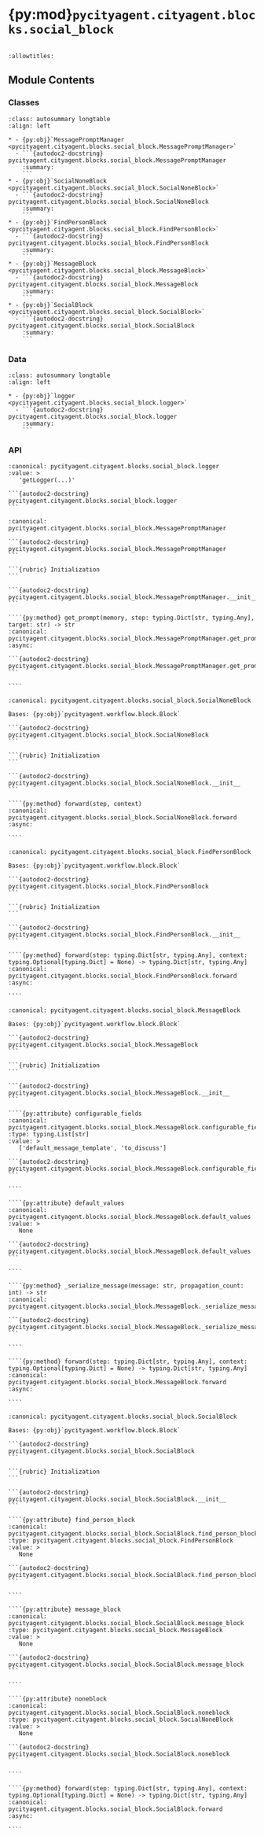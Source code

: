 # {py:mod}`pycityagent.cityagent.blocks.social_block`

```{py:module} pycityagent.cityagent.blocks.social_block
```

```{autodoc2-docstring} pycityagent.cityagent.blocks.social_block
:allowtitles:
```

## Module Contents

### Classes

````{list-table}
:class: autosummary longtable
:align: left

* - {py:obj}`MessagePromptManager <pycityagent.cityagent.blocks.social_block.MessagePromptManager>`
  - ```{autodoc2-docstring} pycityagent.cityagent.blocks.social_block.MessagePromptManager
    :summary:
    ```
* - {py:obj}`SocialNoneBlock <pycityagent.cityagent.blocks.social_block.SocialNoneBlock>`
  - ```{autodoc2-docstring} pycityagent.cityagent.blocks.social_block.SocialNoneBlock
    :summary:
    ```
* - {py:obj}`FindPersonBlock <pycityagent.cityagent.blocks.social_block.FindPersonBlock>`
  - ```{autodoc2-docstring} pycityagent.cityagent.blocks.social_block.FindPersonBlock
    :summary:
    ```
* - {py:obj}`MessageBlock <pycityagent.cityagent.blocks.social_block.MessageBlock>`
  - ```{autodoc2-docstring} pycityagent.cityagent.blocks.social_block.MessageBlock
    :summary:
    ```
* - {py:obj}`SocialBlock <pycityagent.cityagent.blocks.social_block.SocialBlock>`
  - ```{autodoc2-docstring} pycityagent.cityagent.blocks.social_block.SocialBlock
    :summary:
    ```
````

### Data

````{list-table}
:class: autosummary longtable
:align: left

* - {py:obj}`logger <pycityagent.cityagent.blocks.social_block.logger>`
  - ```{autodoc2-docstring} pycityagent.cityagent.blocks.social_block.logger
    :summary:
    ```
````

### API

````{py:data} logger
:canonical: pycityagent.cityagent.blocks.social_block.logger
:value: >
   'getLogger(...)'

```{autodoc2-docstring} pycityagent.cityagent.blocks.social_block.logger
```

````

`````{py:class} MessagePromptManager(template: str, to_discuss: typing.List[str])
:canonical: pycityagent.cityagent.blocks.social_block.MessagePromptManager

```{autodoc2-docstring} pycityagent.cityagent.blocks.social_block.MessagePromptManager
```

```{rubric} Initialization
```

```{autodoc2-docstring} pycityagent.cityagent.blocks.social_block.MessagePromptManager.__init__
```

````{py:method} get_prompt(memory, step: typing.Dict[str, typing.Any], target: str) -> str
:canonical: pycityagent.cityagent.blocks.social_block.MessagePromptManager.get_prompt
:async:

```{autodoc2-docstring} pycityagent.cityagent.blocks.social_block.MessagePromptManager.get_prompt
```

````

`````

`````{py:class} SocialNoneBlock(llm: pycityagent.llm.llm.LLM, memory: pycityagent.memory.Memory)
:canonical: pycityagent.cityagent.blocks.social_block.SocialNoneBlock

Bases: {py:obj}`pycityagent.workflow.block.Block`

```{autodoc2-docstring} pycityagent.cityagent.blocks.social_block.SocialNoneBlock
```

```{rubric} Initialization
```

```{autodoc2-docstring} pycityagent.cityagent.blocks.social_block.SocialNoneBlock.__init__
```

````{py:method} forward(step, context)
:canonical: pycityagent.cityagent.blocks.social_block.SocialNoneBlock.forward
:async:

````

`````

`````{py:class} FindPersonBlock(llm: pycityagent.llm.llm.LLM, memory: pycityagent.memory.Memory, simulator: pycityagent.environment.simulator.Simulator)
:canonical: pycityagent.cityagent.blocks.social_block.FindPersonBlock

Bases: {py:obj}`pycityagent.workflow.block.Block`

```{autodoc2-docstring} pycityagent.cityagent.blocks.social_block.FindPersonBlock
```

```{rubric} Initialization
```

```{autodoc2-docstring} pycityagent.cityagent.blocks.social_block.FindPersonBlock.__init__
```

````{py:method} forward(step: typing.Dict[str, typing.Any], context: typing.Optional[typing.Dict] = None) -> typing.Dict[str, typing.Any]
:canonical: pycityagent.cityagent.blocks.social_block.FindPersonBlock.forward
:async:

````

`````

`````{py:class} MessageBlock(agent, llm: pycityagent.llm.llm.LLM, memory: pycityagent.memory.Memory, simulator: pycityagent.environment.simulator.Simulator)
:canonical: pycityagent.cityagent.blocks.social_block.MessageBlock

Bases: {py:obj}`pycityagent.workflow.block.Block`

```{autodoc2-docstring} pycityagent.cityagent.blocks.social_block.MessageBlock
```

```{rubric} Initialization
```

```{autodoc2-docstring} pycityagent.cityagent.blocks.social_block.MessageBlock.__init__
```

````{py:attribute} configurable_fields
:canonical: pycityagent.cityagent.blocks.social_block.MessageBlock.configurable_fields
:type: typing.List[str]
:value: >
   ['default_message_template', 'to_discuss']

```{autodoc2-docstring} pycityagent.cityagent.blocks.social_block.MessageBlock.configurable_fields
```

````

````{py:attribute} default_values
:canonical: pycityagent.cityagent.blocks.social_block.MessageBlock.default_values
:value: >
   None

```{autodoc2-docstring} pycityagent.cityagent.blocks.social_block.MessageBlock.default_values
```

````

````{py:method} _serialize_message(message: str, propagation_count: int) -> str
:canonical: pycityagent.cityagent.blocks.social_block.MessageBlock._serialize_message

```{autodoc2-docstring} pycityagent.cityagent.blocks.social_block.MessageBlock._serialize_message
```

````

````{py:method} forward(step: typing.Dict[str, typing.Any], context: typing.Optional[typing.Dict] = None) -> typing.Dict[str, typing.Any]
:canonical: pycityagent.cityagent.blocks.social_block.MessageBlock.forward
:async:

````

`````

`````{py:class} SocialBlock(agent, llm: pycityagent.llm.llm.LLM, memory: pycityagent.memory.Memory, simulator: pycityagent.environment.simulator.Simulator)
:canonical: pycityagent.cityagent.blocks.social_block.SocialBlock

Bases: {py:obj}`pycityagent.workflow.block.Block`

```{autodoc2-docstring} pycityagent.cityagent.blocks.social_block.SocialBlock
```

```{rubric} Initialization
```

```{autodoc2-docstring} pycityagent.cityagent.blocks.social_block.SocialBlock.__init__
```

````{py:attribute} find_person_block
:canonical: pycityagent.cityagent.blocks.social_block.SocialBlock.find_person_block
:type: pycityagent.cityagent.blocks.social_block.FindPersonBlock
:value: >
   None

```{autodoc2-docstring} pycityagent.cityagent.blocks.social_block.SocialBlock.find_person_block
```

````

````{py:attribute} message_block
:canonical: pycityagent.cityagent.blocks.social_block.SocialBlock.message_block
:type: pycityagent.cityagent.blocks.social_block.MessageBlock
:value: >
   None

```{autodoc2-docstring} pycityagent.cityagent.blocks.social_block.SocialBlock.message_block
```

````

````{py:attribute} noneblock
:canonical: pycityagent.cityagent.blocks.social_block.SocialBlock.noneblock
:type: pycityagent.cityagent.blocks.social_block.SocialNoneBlock
:value: >
   None

```{autodoc2-docstring} pycityagent.cityagent.blocks.social_block.SocialBlock.noneblock
```

````

````{py:method} forward(step: typing.Dict[str, typing.Any], context: typing.Optional[typing.Dict] = None) -> typing.Dict[str, typing.Any]
:canonical: pycityagent.cityagent.blocks.social_block.SocialBlock.forward
:async:

````

`````
